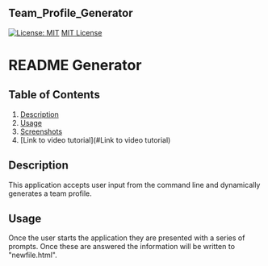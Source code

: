 ## Team_Profile_Generator

[![License: MIT](https://img.shields.io/badge/License-MIT-yellow.svg)](https://opensource.org/licenses/MIT)
[MIT License](https://choosealicense.com/licenses/mit/)

# README Generator

## Table of Contents
1. [Description](#description)
2. [Usage](#usage)
3. [Screenshots](#screenshots)
4. [Link to video tutorial](#Link to video tutorial)


  
## Description <a name="description"><a/>

This application accepts user input from the command line and dynamically generates a team profile.

## Usage <a name="usage"><a/>

Once the user starts the application they are presented with a series of prompts. Once these are answered the information will be written to "newfile.html".




